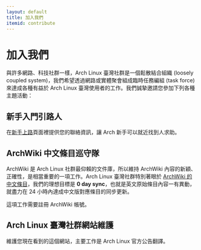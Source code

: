 ```yaml
---
layout: default
title: 加入我們
itemid: contribute
---
```


# 加入我們

與許多網路、科技社群一樣，Arch Linux 臺灣社群是一個鬆散結合組織 (loosely coupled system)，我們希望透過網路或實體聚會組成臨時任務編組 (task force) 來達成各種有益於 Arch Linux 臺灣使用者的工作。我們誠摯邀請您參加下列各種主題活動：

## 新手入門引路人

在[新手上路](/getting-started/)頁面裡提供您的聯絡資訊，讓 Arch 新手可以就近找到人求助。

## ArchWiki 中文條目巡守隊

ArchWiki 是 Arch Linux 社群最仰賴的文件庫，所以維持 ArchWiki 內容的新穎、正確性，是相當重要的一項工作。Arch Linux 臺灣社群特別著眼於 [ArchWiki 的中文條目](https://wiki.archlinux.org/index.php/Main_Page_%28%E6%AD%A3%E9%AB%94%E4%B8%AD%E6%96%87%29)，我們的理想目標是 **0 day sync**，也就是英文原始條目內容一有異動，就盡力在 24 小時內達成中文版對應條目的同步更新。

這項工作需要註冊 ArchWiki 帳號。

## Arch Linux 臺灣社群網站維護

維護您現在看到的這個網站，主要工作是 Arch Linux 官方公告翻譯。
